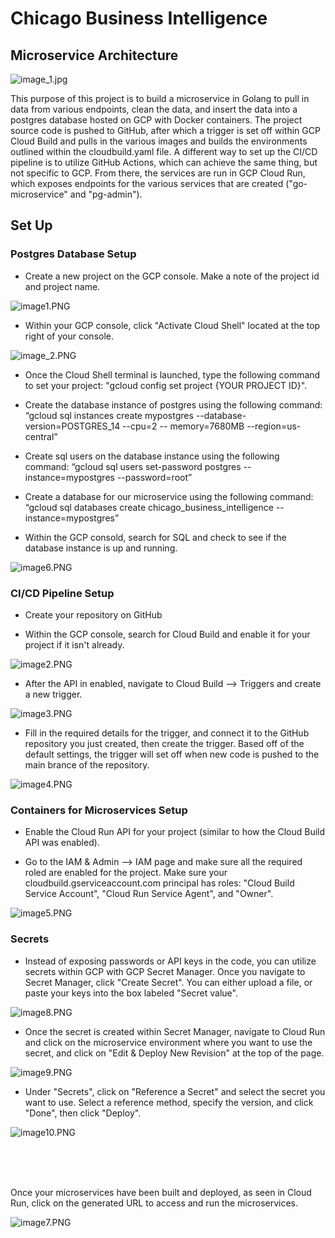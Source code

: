 # Chicago Business Intelligence

## Microservice Architecture

![image_1.jpg](images/image_1.jpg)

This purpose of this project is to build a microservice in Golang to pull in data from various endpoints, clean the data, and insert the data into a postgres database hosted on GCP with Docker containers. The project source code is pushed to GitHub, after which a trigger is set off within GCP Cloud Build and pulls in the various images and builds the environments outlined within the cloudbuild.yaml file. A different way to set up the CI/CD pipeline is to utilize GitHub Actions, which can achieve the same thing, but not specific to GCP. From there, the services are run in GCP Cloud Run, which exposes endpoints for the various services that are created ("go-microservice" and "pg-admin").

## Set Up

### Postgres Database Setup

- Create a new project on the GCP console. Make a note of the project id and project name.

![image1.PNG](images/image1.PNG)

- Within your GCP console, click "Activate Cloud Shell" located at the top right of your console.

![image_2.PNG](images/image_2.PNG)

- Once the Cloud Shell terminal is launched, type the following command to set your project: "gcloud config set project {YOUR PROJECT ID}".

- Create the database instance of postgres using the following command: “gcloud sql instances create mypostgres --database-version=POSTGRES_14 --cpu=2 -- memory=7680MB --region=us-central”

- Create sql users on the database instance using the following command: “gcloud sql users set-password postgres --instance=mypostgres --password=root”

- Create a database for our microservice using the following command: “gcloud sql databases create chicago_business_intelligence --instance=mypostgres”

- Within the GCP consold, search for SQL and check to see if the database instance is up and running.

![image6.PNG](images/image6.PNG)

### CI/CD Pipeline Setup

- Create your repository on GitHub

- Within the GCP console, search for Cloud Build and enable it for your project if it isn't already.

![image2.PNG](images/image2.PNG)

- After the API in enabled, navigate to Cloud Build --> Triggers and create a new trigger.

![image3.PNG](images/image3.PNG)

- Fill in the required details for the trigger, and connect it to the GitHub repository you just created, then create the trigger. Based off of the default settings, the trigger will set off when new code is pushed to the main brance of the repository.

![image4.PNG](images/image4.PNG)

### Containers for Microservices Setup

- Enable the Cloud Run API for your project (similar to how the Cloud Build API was enabled).

- Go to the IAM & Admin --> IAM page and make sure all the required roled are enabled for the project. Make sure your cloudbuild.gserviceaccount.com principal has roles: "Cloud Build Service Account", "Cloud Run Service Agent", and "Owner".

![image5.PNG](images/image5.PNG)

### Secrets

- Instead of exposing passwords or API keys in the code, you can utilize secrets within GCP with GCP Secret Manager. Once you navigate to Secret Manager, click "Create Secret". You can either upload a file, or paste your keys into the box labeled "Secret value".

![image8.PNG](images/image8.PNG)

- Once the secret is created within Secret Manager, navigate to Cloud Run and click on the microservice environment where you want to use the secret, and click on "Edit & Deploy New Revision" at the top of the page.

![image9.PNG](images/image9.PNG)

- Under "Secrets", click on "Reference a Secret" and select the secret you want to use. Select a reference method, specify the version, and click "Done", then click "Deploy".

![image10.PNG](images/image10.PNG)

<br>
<br>
<br>

Once your microservices have been built and deployed, as seen in Cloud Run, click on the generated URL to access and run the microservices.

![image7.PNG](images/image7.PNG)